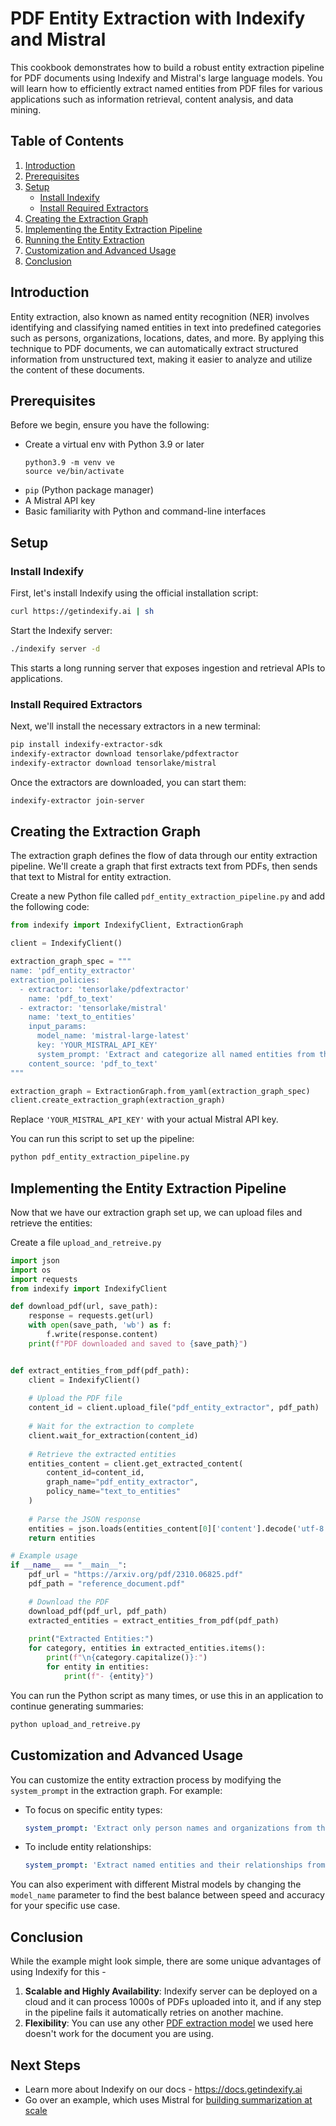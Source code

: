 # PDF Entity Extraction with Indexify and Mistral

This cookbook demonstrates how to build a robust entity extraction pipeline for PDF documents using Indexify and Mistral's large language models. You will learn how to efficiently extract named entities from PDF files for various applications such as information retrieval, content analysis, and data mining.

## Table of Contents

1. [Introduction](#introduction)
2. [Prerequisites](#prerequisites)
3. [Setup](#setup)
   - [Install Indexify](#install-indexify)
   - [Install Required Extractors](#install-required-extractors)
4. [Creating the Extraction Graph](#creating-the-extraction-graph)
5. [Implementing the Entity Extraction Pipeline](#implementing-the-entity-extraction-pipeline)
6. [Running the Entity Extraction](#running-the-entity-extraction)
7. [Customization and Advanced Usage](#customization-and-advanced-usage)
8. [Conclusion](#conclusion)

## Introduction

Entity extraction, also known as named entity recognition (NER) involves identifying and classifying named entities in text into predefined categories such as persons, organizations, locations, dates, and more. By applying this technique to PDF documents, we can automatically extract structured information from unstructured text, making it easier to analyze and utilize the content of these documents.

## Prerequisites

Before we begin, ensure you have the following:

- Create a virtual env with Python 3.9 or later
  ```shell
  python3.9 -m venv ve
  source ve/bin/activate
  ```
- `pip` (Python package manager)
- A Mistral API key
- Basic familiarity with Python and command-line interfaces

## Setup

### Install Indexify

First, let's install Indexify using the official installation script:

```bash
curl https://getindexify.ai | sh
```

Start the Indexify server:
```bash
./indexify server -d
```
This starts a long running server that exposes ingestion and retrieval APIs to applications.

### Install Required Extractors

Next, we'll install the necessary extractors in a new terminal:

```bash
pip install indexify-extractor-sdk
indexify-extractor download tensorlake/pdfextractor
indexify-extractor download tensorlake/mistral
```

Once the extractors are downloaded, you can start them:
```bash
indexify-extractor join-server
```

## Creating the Extraction Graph

The extraction graph defines the flow of data through our entity extraction pipeline. We'll create a graph that first extracts text from PDFs, then sends that text to Mistral for entity extraction.

Create a new Python file called `pdf_entity_extraction_pipeline.py` and add the following code:

```python
from indexify import IndexifyClient, ExtractionGraph

client = IndexifyClient()

extraction_graph_spec = """
name: 'pdf_entity_extractor'
extraction_policies:
  - extractor: 'tensorlake/pdfextractor'
    name: 'pdf_to_text'
  - extractor: 'tensorlake/mistral'
    name: 'text_to_entities'
    input_params:
      model_name: 'mistral-large-latest'
      key: 'YOUR_MISTRAL_API_KEY'
      system_prompt: 'Extract and categorize all named entities from the following text. Provide the results in a JSON format with categories: persons, organizations, locations, dates, and miscellaneous.'
    content_source: 'pdf_to_text'
"""

extraction_graph = ExtractionGraph.from_yaml(extraction_graph_spec)
client.create_extraction_graph(extraction_graph)
```

Replace `'YOUR_MISTRAL_API_KEY'` with your actual Mistral API key.

You can run this script to set up the pipeline:
```bash
python pdf_entity_extraction_pipeline.py
```

## Implementing the Entity Extraction Pipeline

Now that we have our extraction graph set up, we can upload files and retrieve the entities:

Create a file `upload_and_retreive.py`

```python
import json
import os
import requests
from indexify import IndexifyClient

def download_pdf(url, save_path):
    response = requests.get(url)
    with open(save_path, 'wb') as f:
        f.write(response.content)
    print(f"PDF downloaded and saved to {save_path}")


def extract_entities_from_pdf(pdf_path):
    client = IndexifyClient()
    
    # Upload the PDF file
    content_id = client.upload_file("pdf_entity_extractor", pdf_path)
    
    # Wait for the extraction to complete
    client.wait_for_extraction(content_id)
    
    # Retrieve the extracted entities
    entities_content = client.get_extracted_content(
        content_id=content_id,
        graph_name="pdf_entity_extractor",
        policy_name="text_to_entities"
    )
    
    # Parse the JSON response
    entities = json.loads(entities_content[0]['content'].decode('utf-8'))
    return entities

# Example usage
if __name__ == "__main__":
    pdf_url = "https://arxiv.org/pdf/2310.06825.pdf"
    pdf_path = "reference_document.pdf"

    # Download the PDF
    download_pdf(pdf_url, pdf_path)
    extracted_entities = extract_entities_from_pdf(pdf_path)
    
    print("Extracted Entities:")
    for category, entities in extracted_entities.items():
        print(f"\n{category.capitalize()}:")
        for entity in entities:
            print(f"- {entity}")
```

You can run the Python script as many times, or use this in an application to continue generating summaries:
```bash
python upload_and_retreive.py
```

## Customization and Advanced Usage

You can customize the entity extraction process by modifying the `system_prompt` in the extraction graph. For example:

- To focus on specific entity types:
  ```yaml
  system_prompt: 'Extract only person names and organizations from the following text. Provide the results in a JSON format with categories: persons and organizations.'
  ```

- To include entity relationships:
  ```yaml
  system_prompt: 'Extract named entities and their relationships from the following text. Provide the results in a JSON format with categories: entities (including type and name) and relationships (including type and involved entities).'
  ```

You can also experiment with different Mistral models by changing the `model_name` parameter to find the best balance between speed and accuracy for your specific use case.

## Conclusion

While the example might look simple, there are some unique advantages of using Indexify for this -

1. **Scalable and Highly Availability**: Indexify server can be deployed on a cloud and it can process 1000s of PDFs uploaded into it, and if any step in the pipeline fails it automatically retries on another machine.
2. **Flexibility**: You can use any other [PDF extraction model](https://docs.getindexify.ai/usecases/pdf_extraction/) we used here doesn't work for the document you are using. 

## Next Steps

- Learn more about Indexify on our docs - https://docs.getindexify.ai
- Go over an example, which uses Mistral for [building summarization at scale](https://github.com/tensorlakeai/indexify/blob/main/docs/docs/examples/mistral/pdf-summarization-cookbook.md)
